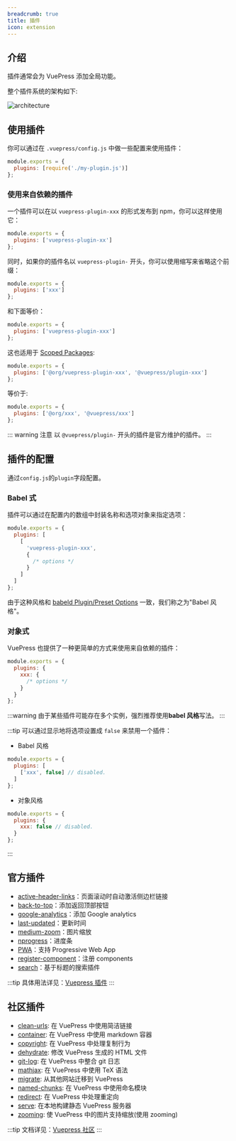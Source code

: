 ```yaml
---
breadcrumb: true
title: 插件
icon: extension
---
```


## 介绍

插件通常会为 VuePress 添加全局功能。

整个插件系统的架构如下:

![architecture](./assets/architecture.png)

## 使用插件

你可以通过在 `.vuepress/config.js` 中做一些配置来使用插件：

```js
module.exports = {
  plugins: [require('./my-plugin.js')]
};
```

### 使用来自依赖的插件

一个插件可以在以 `vuepress-plugin-xxx` 的形式发布到 npm，你可以这样使用它：

```js
module.exports = {
  plugins: ['vuepress-plugin-xx']
};
```

同时，如果你的插件名以 `vuepress-plugin-` 开头，你可以使用缩写来省略这个前缀：

```js
module.exports = {
  plugins: ['xxx']
};
```

和下面等价：

```js
module.exports = {
  plugins: ['vuepress-plugin-xxx']
};
```

这也适用于 [Scoped Packages](https://docs.npmjs.com/misc/scope):

```js
module.exports = {
  plugins: ['@org/vuepress-plugin-xxx', '@vuepress/plugin-xxx']
};
```

等价于:

```js
module.exports = {
  plugins: ['@org/xxx', '@vuepress/xxx']
};
```

::: warning 注意
以 `@vuepress/plugin-` 开头的插件是官方维护的插件。
:::

## 插件的配置

通过`config.js`的`plugin`字段配置。

### Babel 式

插件可以通过在配置内的数组中封装名称和选项对象来指定选项：

```js
module.exports = {
  plugins: [
    [
      'vuepress-plugin-xxx',
      {
        /* options */
      }
    ]
  ]
};
```

由于这种风格和 [babeld Plugin/Preset Options](https://babeljs.io/docs/en/plugins#plugin-preset-options) 一致，我们称之为"Babel 风格"。

### 对象式

VuePress 也提供了一种更简单的方式来使用来自依赖的插件：

```js
module.exports = {
  plugins: {
    xxx: {
      /* options */
    }
  }
};
```

:::warning
由于某些插件可能存在多个实例，强烈推荐使用**babel 风格**写法。
:::

:::tip
可以通过显示地将选项设置成 `false` 来禁用一个插件：

- Babel 风格

```js
module.exports = {
  plugins: [
    ['xxx', false] // disabled.
  ]
};
```

- 对象风格

```js
module.exports = {
  plugins: {
    xxx: false // disabled.
  }
};
```

:::

## 官方插件

- [active-header-links](https://v1.vuepress.vuejs.org/zh/plugin/official/plugin-active-header-links.html)：页面滚动时自动激活侧边栏链接
- [back-to-top](https://v1.vuepress.vuejs.org/zh/plugin/official/plugin-back-to-top.html)：添加返回顶部按钮
- [google-analytics](https://v1.vuepress.vuejs.org/zh/plugin/official/plugin-google-analytics.html)：添加 Google analytics
- [last-updated](https://v1.vuepress.vuejs.org/zh/plugin/official/plugin-last-updated.html)：更新时间
- [medium-zoom](https://v1.vuepress.vuejs.org/zh/plugin/official/plugin-medium-zoom.html)：图片缩放
- [nprogress](https://v1.vuepress.vuejs.org/zh/plugin/official/plugin-nprogress.html)：进度条
- [PWA](https://v1.vuepress.vuejs.org/zh/plugin/official/plugin-pwa.html)：支持 Progressive Web App
- [register-component](https://v1.vuepress.vuejs.org/zh/plugin/official/plugin-register-components.html)：注册 components
- [search](https://v1.vuepress.vuejs.org/zh/plugin/official/plugin-search.html)：基于标题的搜索插件

:::tip
具体用法详见：[Vuepress 插件](https://v1.vuepress.vuejs.org/zh/plugin/)
:::

## 社区插件

- [clean-urls](https://vuepress.github.io/zh/plugins/clean-urls.html): 在 VuePress 中使用简洁链接
- [container](https://vuepress.github.io/zh/plugins/container.html): 在 VuePress 中使用 markdown 容器
- [copyright](https://vuepress.github.io/zh/plugins/copyright.html): 在 VuePress 中处理复制行为
- [dehydrate](https://vuepress.github.io/zh/plugins/dehydrate.html): 修改 VuePress 生成的 HTML 文件
- [git-log](https://vuepress.github.io/zh/plugins/git-log.html): 在 VuePress 中整合 git 日志
- [mathjax](https://vuepress.github.io/zh/plugins/mathjax.html): 在 VuePress 中使用 TeX 语法
- [migrate](https://vuepress.github.io/zh/plugins/migrate.html): 从其他网站迁移到 VuePress
- [named-chunks](https://vuepress.github.io/zh/plugins/named-chunks.html): 在 VuePress 中使用命名模块
- [redirect](https://vuepress.github.io/zh/plugins/redirect.html): 在 VuePress 中处理重定向
- [serve](https://vuepress.github.io/zh/plugins/serve.html): 在本地构建静态 VuePress 服务器
- [zooming](https://vuepress.github.io/zh/plugins/zooming.html): 使 VuePress 中的图片支持缩放(使用 zooming)

:::tip
文档详见：[Vuepress 社区](https://vuepress.github.io/zh/)
:::
